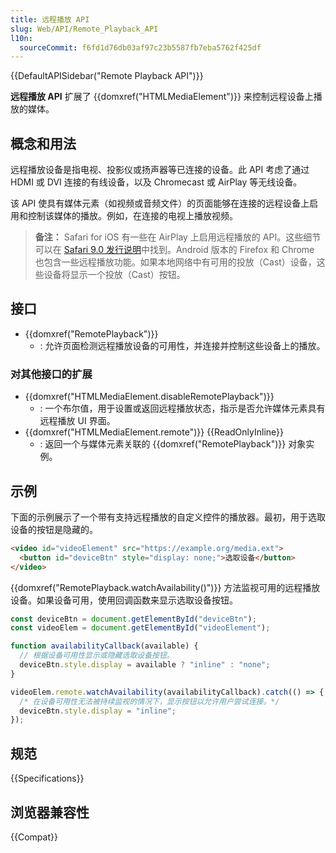 ```yaml
---
title: 远程播放 API
slug: Web/API/Remote_Playback_API
l10n:
  sourceCommit: f6fd1d76db03af97c23b5587fb7eba5762f425df
---
```


{{DefaultAPISidebar("Remote Playback API")}}

**远程播放 API** 扩展了 {{domxref("HTMLMediaElement")}} 来控制远程设备上播放的媒体。

## 概念和用法

远程播放设备是指电视、投影仪或扬声器等已连接的设备。此 API 考虑了通过 HDMI 或 DVI 连接的有线设备，以及 Chromecast 或 AirPlay 等无线设备。

该 API 使具有媒体元素（如视频或音频文件）的页面能够在连接的远程设备上启用和控制该媒体的播放。例如，在连接的电视上播放视频。

> **备注：** Safari for iOS 有一些在 AirPlay 上启用远程播放的 API。这些细节可以在 [Safari 9.0 发行说明](https://developer.apple.com/library/archive/releasenotes/General/WhatsNewInSafari/Articles/Safari_9_0.html#//apple_ref/doc/uid/TP40014305-CH9-SW16)中找到。Android 版本的 Firefox 和 Chrome 也包含一些远程播放功能。如果本地网络中有可用的投放（Cast）设备，这些设备将显示一个投放（Cast）按钮。

## 接口

- {{domxref("RemotePlayback")}}
  - : 允许页面检测远程播放设备的可用性，并连接并控制这些设备上的播放。

### 对其他接口的扩展

- {{domxref("HTMLMediaElement.disableRemotePlayback")}}
  - : 一个布尔值，用于设置或返回远程播放状态，指示是否允许媒体元素具有远程播放 UI 界面。
- {{domxref("HTMLMediaElement.remote")}} {{ReadOnlyInline}}
  - : 返回一个与媒体元素关联的 {{domxref("RemotePlayback")}} 对象实例。

## 示例

下面的示例展示了一个带有支持远程播放的自定义控件的播放器。最初，用于选取设备的按钮是隐藏的。

```html
<video id="videoElement" src="https://example.org/media.ext">
  <button id="deviceBtn" style="display: none;">选取设备</button>
</video>
```

{{domxref("RemotePlayback.watchAvailability()")}} 方法监视可用的远程播放设备。如果设备可用，使用回调函数来显示选取设备按钮。

```js
const deviceBtn = document.getElementById("deviceBtn");
const videoElem = document.getElementById("videoElement");

function availabilityCallback(available) {
  // 根据设备可用性显示或隐藏选取设备按钮。
  deviceBtn.style.display = available ? "inline" : "none";
}

videoElem.remote.watchAvailability(availabilityCallback).catch(() => {
  /* 在设备可用性无法被持续监视的情况下，显示按钮以允许用户尝试连接。*/
  deviceBtn.style.display = "inline";
});
```

## 规范

{{Specifications}}

## 浏览器兼容性

{{Compat}}
